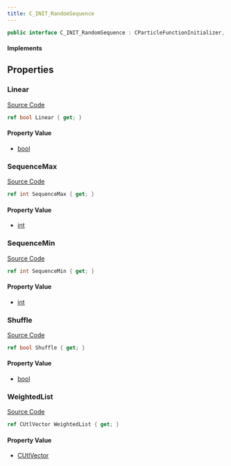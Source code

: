 ```yaml
---
title: C_INIT_RandomSequence
---
```


```csharp
public interface C_INIT_RandomSequence : CParticleFunctionInitializer, CParticleFunction, ISchemaClass<CParticleFunction>, ISchemaClass<CParticleFunctionInitializer>, ISchemaClass<C_INIT_RandomSequence>, ISchemaField, ISchemaClass, INativeHandle
```

#### Implements

## Properties

### Linear

[Source Code](https://github.com/swiftly-solution/swiftlys2/blob/beta/managed/src/SwiftlyS2.Generated/Schemas/Interfaces/C_INIT_RandomSequence.cs#L22)

```csharp
ref bool Linear { get; }
```

#### Property Value

- [bool](https://learn.microsoft.com/dotnet/api/system.boolean)

### SequenceMax

[Source Code](https://github.com/swiftly-solution/swiftlys2/blob/beta/managed/src/SwiftlyS2.Generated/Schemas/Interfaces/C_INIT_RandomSequence.cs#L18)

```csharp
ref int SequenceMax { get; }
```

#### Property Value

- [int](https://learn.microsoft.com/dotnet/api/system.int32)

### SequenceMin

[Source Code](https://github.com/swiftly-solution/swiftlys2/blob/beta/managed/src/SwiftlyS2.Generated/Schemas/Interfaces/C_INIT_RandomSequence.cs#L16)

```csharp
ref int SequenceMin { get; }
```

#### Property Value

- [int](https://learn.microsoft.com/dotnet/api/system.int32)

### Shuffle

[Source Code](https://github.com/swiftly-solution/swiftlys2/blob/beta/managed/src/SwiftlyS2.Generated/Schemas/Interfaces/C_INIT_RandomSequence.cs#L20)

```csharp
ref bool Shuffle { get; }
```

#### Property Value

- [bool](https://learn.microsoft.com/dotnet/api/system.boolean)

### WeightedList

[Source Code](https://github.com/swiftly-solution/swiftlys2/blob/beta/managed/src/SwiftlyS2.Generated/Schemas/Interfaces/C_INIT_RandomSequence.cs#L25)

```csharp
ref CUtlVector WeightedList { get; }
```

#### Property Value

- [CUtlVector](/docs/api/)

